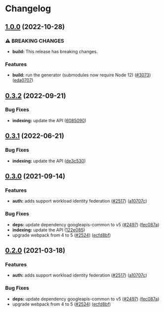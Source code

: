 # Changelog

## [1.0.0](https://github.com/googleapis/google-api-nodejs-client/compare/indexing-v0.3.2...indexing-v1.0.0) (2022-10-28)


### ⚠ BREAKING CHANGES

* **build:** This release has breaking changes.

### Features

* **build:** run the generator (submodules now require Node 12) ([#3073](https://github.com/googleapis/google-api-nodejs-client/issues/3073)) ([eda0707](https://github.com/googleapis/google-api-nodejs-client/commit/eda07079dadab46a80b6f9ede618f4f43030169e))

## [0.3.2](https://github.com/googleapis/google-api-nodejs-client/compare/indexing-v0.3.1...indexing-v0.3.2) (2022-09-21)


### Bug Fixes

* **indexing:** update the API ([6085090](https://github.com/googleapis/google-api-nodejs-client/commit/6085090061e9cc843d8e43e73d8d8c55bcc10171))

## [0.3.1](https://github.com/googleapis/google-api-nodejs-client/compare/indexing-v0.3.0...indexing-v0.3.1) (2022-06-21)


### Bug Fixes

* **indexing:** update the API ([de3c530](https://github.com/googleapis/google-api-nodejs-client/commit/de3c53059b00484169924015441fdaa2bf8f5ba9))

## [0.3.0](https://www.github.com/googleapis/google-api-nodejs-client/compare/indexing-v0.2.0...indexing-v0.3.0) (2021-09-14)


### Features

* **auth:** adds support workload identity federation ([#2517](https://www.github.com/googleapis/google-api-nodejs-client/issues/2517)) ([a10707c](https://www.github.com/googleapis/google-api-nodejs-client/commit/a10707c477759e7c9ef6360a2fe800856fb600c1))


### Bug Fixes

* **deps:** update dependency googleapis-common to v5 ([#2497](https://www.github.com/googleapis/google-api-nodejs-client/issues/2497)) ([fec087a](https://www.github.com/googleapis/google-api-nodejs-client/commit/fec087abcf3d994dd41c3ffa0a0c12b1f9f09dae))
* **indexing:** update the API ([122e085](https://www.github.com/googleapis/google-api-nodejs-client/commit/122e08561e05397cb27b677a4d26989f34054c6a))
* upgrade webpack from 4 to 5  ([#2524](https://www.github.com/googleapis/google-api-nodejs-client/issues/2524)) ([ecfd8bf](https://www.github.com/googleapis/google-api-nodejs-client/commit/ecfd8bfcd06e1beabff7ec9a8c4000222379eb8d))

## [0.2.0](https://www.github.com/googleapis/google-api-nodejs-client/compare/indexing-v0.1.0...indexing-v0.2.0) (2021-03-18)


### Features

* **auth:** adds support workload identity federation ([#2517](https://www.github.com/googleapis/google-api-nodejs-client/issues/2517)) ([a10707c](https://www.github.com/googleapis/google-api-nodejs-client/commit/a10707c477759e7c9ef6360a2fe800856fb600c1))


### Bug Fixes

* **deps:** update dependency googleapis-common to v5 ([#2497](https://www.github.com/googleapis/google-api-nodejs-client/issues/2497)) ([fec087a](https://www.github.com/googleapis/google-api-nodejs-client/commit/fec087abcf3d994dd41c3ffa0a0c12b1f9f09dae))
* upgrade webpack from 4 to 5  ([#2524](https://www.github.com/googleapis/google-api-nodejs-client/issues/2524)) ([ecfd8bf](https://www.github.com/googleapis/google-api-nodejs-client/commit/ecfd8bfcd06e1beabff7ec9a8c4000222379eb8d))
